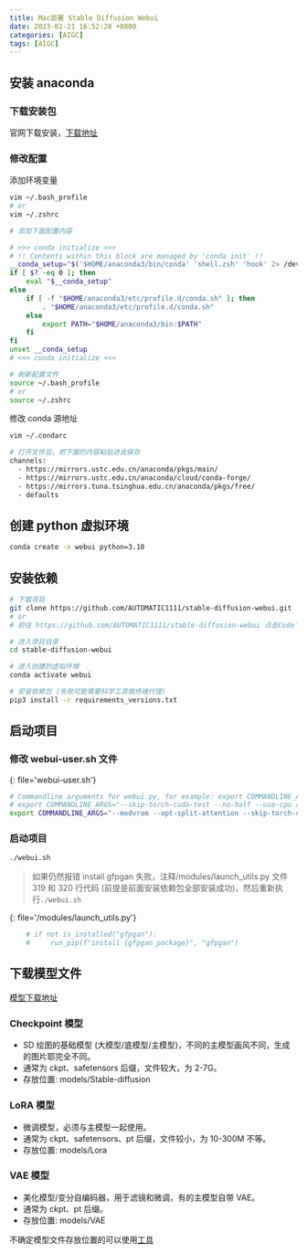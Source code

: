 ```yaml
---
title: Mac部署 Stable Diffusion Webui
date: 2023-02-21 16:52:28 +0800
categories: [AIGC]
tags: [AIGC]
---
```


## 安装 anaconda

### 下载安装包

官网下载安装，[下载地址](https://www.anaconda.com/download)

### 修改配置

添加环境变量

```bash
vim ~/.bash_profile
# or
vim ~/.zshrc

# 添加下面配置内容

# >>> conda initialize >>>
# !! Contents within this block are managed by 'conda init' !!
__conda_setup="$('$HOME/anaconda3/bin/conda' 'shell.zsh' 'hook' 2> /dev/null)"
if [ $? -eq 0 ]; then
    eval "$__conda_setup"
else
    if [ -f "$HOME/anaconda3/etc/profile.d/conda.sh" ]; then
        . "$HOME/anaconda3/etc/profile.d/conda.sh"
    else
        export PATH="$HOME/anaconda3/bin:$PATH"
    fi
fi
unset __conda_setup
# <<< conda initialize <<<

# 刷新配置文件
source ~/.bash_profile
# or
source ~/.zshrc
```

修改 conda 源地址

```bash
vim ~/.condarc

# 打开文件后，把下面的内容粘贴进去保存
channels:
  - https://mirrors.ustc.edu.cn/anaconda/pkgs/main/
  - https://mirrors.ustc.edu.cn/anaconda/cloud/conda-forge/
  - https://mirrors.tuna.tsinghua.edu.cn/anaconda/pkgs/free/
  - defaults

```

## 创建 python 虚拟环境

```bash
conda create -n webui python=3.10
```

## 安装依赖

```bash
# 下载项目
git clone https://github.com/AUTOMATIC1111/stable-diffusion-webui.git
# or
# 前往 https://github.com/AUTOMATIC1111/stable-diffusion-webui 点击Code下面的Download ZIP下载解压

# 进入项目目录
cd stable-diffusion-webui

# 进入创建的虚拟环境
conda activate webui

# 安装依赖包 (失败可能需要科学工具做终端代理)
pip3 install -r requirements_versions.txt
```

## 启动项目

### 修改 webui-user.sh 文件

{: file='webui-user.sh'}

```bash
# Commandline arguments for webui.py, for example: export COMMANDLINE_ARGS="--medvram --opt-split-attention"
# export COMMANDLINE_ARGS="--skip-torch-cuda-test --no-half --use-cpu all"
export COMMANDLINE_ARGS="--medvram --opt-split-attention --skip-torch-cuda-test --no-half"
```

### 启动项目

```bash
./webui.sh
```

> 如果仍然报错 install gfpgan 失败，注释/modules/launch_utils.py 文件 319 和 320 行代码 (前提是前面安装依赖包全部安装成功)，然后重新执行`./webui.sh`

{: file='/modules/launch_utils.py'}

```python
    # if not is_installed("gfpgan"):
    #     run_pip(f"install {gfpgan_package}", "gfpgan")
```

## 下载模型文件

[模型下载地址](/posts/websites/)

### Checkpoint 模型

- SD 绘图的基础模型 (大模型/底模型/主模型)，不同的主模型画风不同，生成的图片耶完全不同。
- 通常为 ckpt、safetensors 后缀，文件较大，为 2-7G。
- 存放位置: models/Stable-diffusion

### LoRA 模型

- 微调模型，必须与主模型一起使用。
- 通常为 ckpt、safetensors、pt 后缀，文件较小，为 10-300M 不等。
- 存放位置: models/Lora

### VAE 模型

- 美化模型/变分自编码器，用于滤镜和微调，有的主模型自带 VAE。
- 通常为 ckpt、pt 后缀。
- 存放位置: models/VAE

不确定模型文件存放位置的可以使用[工具](https://spell.novelai.dev/)
